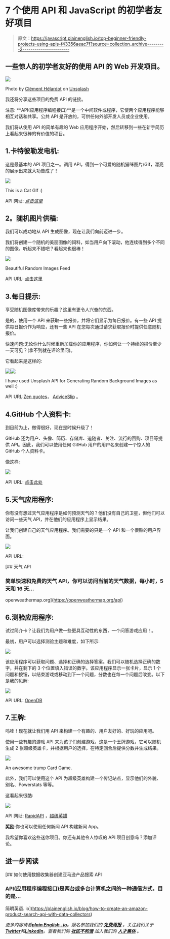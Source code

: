 # 7 个使用 API 和 JavaScript 的初学者友好项目

> 原文：<https://javascript.plainenglish.io/top-beginner-friendly-projects-using-apis-f43356aeac7f?source=collection_archive---------2----------------------->

## 一些惊人的初学者友好的使用 API 的 Web 开发项目。

![](img/91aeef1a340b19d25ca0dee4f026be20.png)

Photo by [Clément Hélardot](https://unsplash.com/@clemhlrdt?utm_source=medium&utm_medium=referral) on [Unsplash](https://unsplash.com?utm_source=medium&utm_medium=referral)

我还将分享这些项目的免费 API 的链接。

注意: **API(应用程序编程接口)**是一个中间软件或程序，它使两个应用程序能够相互对话和共享。公共 API 是开放的，可供任何外部开发人员或企业使用。

我们将从使用 API 的简单有趣的 Web 应用程序开始，然后转移到一些在新手简历上看起来很棒的有价值的项目。

## 1.卡特彼勒发电机:

这是最基本的 API 项目之一。调用 API，得到一个可爱的随机猫咪图片/Gif，漂亮的展示出来就大功告成了！

![](img/fd360572b5764f25e91b155bb22e1b2b.png)

This is a Cat GIf :)

API 网址: [*点击这里*](http://thecatapi.com/api/images/get?format=src&type=gif)

## **2。随机图片供稿:**

我们可以成功地从 API 生成图像，现在让我们向前迈进一步。

我们将创建一个随机的美丽图像的饲料，如当用户向下滚动，他连续得到多个不同的图像。听起来不错吧？看起来也很棒！

![](img/7d0ded995810b5264d7737e6cca97a9e.png)

Beautiful Random Images Feed

API URL: [点击这里](https://source.unsplash.com/random/)

## 3.每日提示:

享受随机图像库带来的乐趣？这里有更令人兴奋的东西。

是的，使用一个 API 来获取一些报价，并将它们显示为每日报价。有一些 API 提供每日报价作为响应，还有一些 API 在您每次通过请求获取报价时提供任意随机报价。

快速问题:无论你什么时候重新加载你的应用程序，你如何让一个持续的报价至少一天可见？(拿不到就在评论里问)。

它看起来是这样的:

![](img/717ad8bdb10701edc34a924e0a4e2122.png)![](img/ac79362b4654ad16b2edd21b9f65736a.png)

I have used Unsplash API for Generating Random Background Images as well :)

API URL:[Zen quotes](https://zenquotes.io/api/today)， [AdviceSlip](https://api.adviceslip.com/advice) 。

## 4.GitHub 个人资料卡:

到目前为止，做得很好，现在是时候升级了！

GitHub 还为用户、头像、简历、存储库、追随者、关注、流行的回购、项目等提供 API。因此，我们可以使用任何 GitHub 用户的用户名来创建一个惊人的 GitHub 个人资料卡。

像这样:

![](img/6ab42ad253b75842a1245668439c414d.png)

API URL: [点击此处](https://api.github.com/users)

## 5.天气应用程序:

你有没有想过天气应用程序是如何预测天气的？他们没有自己的卫星，但他们可以访问一些天气 API，并在他们的应用程序上显示结果。

让我们创建自己的天气应用程序。我们需要的只是一个 API 和一个很酷的用户界面。

![](img/52c8f9269a136d1b3bdb1e2eacb94abb.png)

API URL:

[](https://openweathermap.org/api) [## 天气 API

### 简单快速和免费的天气 API，你可以访问当前的天气数据，每小时，5 天和 16 天…

openweathermap.org](https://openweathermap.org/api) 

## 6.测验应用程序:

试过简介卡？让我们为用户做一些更具互动性的东西，一个问答游戏应用！。

最初，用户可以选择测验主题和难度，如下所示:

![](img/787c40833e94e3564d2ee8ff4e72e19e.png)

该应用程序可以获取问题、选择和正确的选择答案。我们可以随机选择正确的数字，并在剩下的 3 个位置填入错误的数字。该应用程序显示一张卡片，显示 1 个问题和按钮，以结束游戏或移动到下一个问题，分数也在每一个问题后改变。以下是我的见解:

![](img/1e9942e1941a42454274be54d0c0def3.png)

API URL: [OpenDB](https://opentdb.com/api_config.php)

## 7.王牌:

呜哇！现在就让我们用 API 来构建一个有趣的、用户友好的、好玩的应用吧。

使用一些有趣的游戏 API 来为孩子们创建游戏，这是一个王牌游戏，它可以随机生成 2 张超级英雄卡，并根据用户的选择，在特定回合后提供分数并生成结果。

![](img/bd5be329785c0a0716a3686c43540dae.png)

An awesome trump Card Game.

此外，我们可以使用这个 API 为超级英雄构建一个传记站点，显示他们的外貌、别名、Powerstats 等等。

这看起来很酷:

![](img/1bda120b5454189f9680d32c6eef5bf9.png)

API 网址: [RapidAPI](https://rapidapi.com/jakash1997/api/superhero-search) ，[超级英雄](https://superheroapi.com/)

**奖励**:你也可以使用任何新闻 API 构建新闻 App。

我希望你喜欢这些迷你项目。你还有其他令人惊叹的 API 项目创意吗？添加评论。

## 进一步阅读

[](https://plainenglish.io/blog/how-to-create-an-amazon-product-search-api-with-data-collectors) [## 如何使用数据收集器创建亚马逊产品搜索 API

### API(应用程序编程接口)是两台或多台计算机之间的一种通信方式，目的是…

简明英语. io](https://plainenglish.io/blog/how-to-create-an-amazon-product-search-api-with-data-collectors) 

*更多内容请看*[***plain English . io***](https://plainenglish.io/)*。报名参加我们的* [***免费周报***](http://newsletter.plainenglish.io/) *。关注我们关于*[***Twitter***](https://twitter.com/inPlainEngHQ)**和*[***LinkedIn***](https://www.linkedin.com/company/inplainenglish/)*。查看我们的* [***社区不和谐***](https://discord.gg/GtDtUAvyhW) *加入我们的* [***人才集体***](https://inplainenglish.pallet.com/talent/welcome) *。**